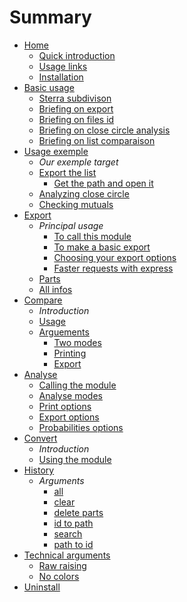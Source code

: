 # Summary
- [Home](https://github.com/novitae/sterraxcyl/wiki)
    - [Quick introduction](https://github.com/novitae/sterraxcyl/wiki#-welcome-to-sterras-wiki)
    - [Usage links](https://github.com/novitae/sterraxcyl/wiki#-usage)
    - [Installation](https://github.com/novitae/sterraxcyl/wiki#-installation)
- [Basic usage](https://github.com/novitae/sterraxcyl/wiki/Basic-usage)
    - [Sterra subdivison](https://github.com/novitae/sterraxcyl/wiki/Basic-usage#-sterra-is-divised-by-the-following-submodules)
    - [Briefing on export](https://github.com/novitae/sterraxcyl/wiki/Basic-usage#-export-allows-you-to-export-list-of-followers--following--mutuals-of-an-account)
    - [Briefing on files id](https://github.com/novitae/sterraxcyl/wiki/Basic-usage#-to-get-the-path-of-the-file-from-the-id)
    - [Briefing on close circle analysis](https://github.com/novitae/sterraxcyl/wiki/Basic-usage#-to-check-whos-close-to-your-target)
    - [Briefing on list comparaison](https://github.com/novitae/sterraxcyl/wiki/Basic-usage#-compare-lists)
- [Usage exemple](https://github.com/novitae/sterraxcyl/wiki/Usage-exemple)
    - _Our exemple target_
    - [Export the list](https://github.com/novitae/sterraxcyl/wiki/Usage-exemple#1%EF%B8%8F⃣-first-thing-to-do-export-the-list)
        - [Get the path and open it](https://github.com/novitae/sterraxcyl/wiki/Usage-exemple#i-have-my-file-id-here-1644146592657094)
    - [Analyzing close circle](https://github.com/novitae/sterraxcyl/wiki/Usage-exemple#2%EF%B8%8F⃣-i-can-search-for-close-circle-account-in-the-exported-list)
    - [Checking mutuals](https://github.com/novitae/sterraxcyl/wiki/Usage-exemple#3%EF%B8%8F⃣-now-i-want-to-see-who-are-followed-by-kylie-jenner-and-travis-scott)
- [Export](https://github.com/novitae/sterraxcyl/wiki/Export)
    - _Principal usage_
        - [To call this module](https://github.com/novitae/sterraxcyl/wiki/Export#-to-call-this-module)
        - [To make a basic export](https://github.com/novitae/sterraxcyl/wiki/Export#-to-make-a-basic-export)
        - [Choosing your export options](https://github.com/novitae/sterraxcyl/wiki/Export#%EF%B8%8F-choosing-you-export-options)
        - [Faster requests with express](https://github.com/novitae/sterraxcyl/wiki/Export#%EF%B8%8F-faster-requests-with-express)
    - [Parts](https://github.com/novitae/sterraxcyl/wiki/Export#-parts)
    - [All infos](https://github.com/novitae/sterraxcyl/wiki/Export#-all-infos)
- [Compare](https://github.com/novitae/sterraxcyl/wiki/Compare)
    - _Introduction_
    - [Usage](https://github.com/novitae/sterraxcyl/wiki/Compare#-usage)
    - [Arguements](https://github.com/novitae/sterraxcyl/wiki/Compare#-compare-arguments)
        - [Two modes](https://github.com/novitae/sterraxcyl/wiki/Compare#the-module-has-two-compare-mode)
        - [Printing](https://github.com/novitae/sterraxcyl/wiki/Compare#-results-printing)
        - [Export](https://github.com/novitae/sterraxcyl/wiki/Compare#-export)
- [Analyse](https://github.com/novitae/sterraxcyl/wiki/Analyse)
    - [Calling the module](https://github.com/novitae/sterraxcyl/wiki/Analyse#-to-call-this-module-use)
    - [Analyse modes](https://github.com/novitae/sterraxcyl/wiki/Analyse#-analyse-modes)
    - [Print options](https://github.com/novitae/sterraxcyl/wiki/Analyse#-print-options)
    - [Export options](https://github.com/novitae/sterraxcyl/wiki/Analyse#-export-options)
    - [Probabilities options](https://github.com/novitae/sterraxcyl/wiki/Analyse#-probabilites-option)
- [Convert](https://github.com/novitae/sterraxcyl/wiki/Convert)
    - _Introduction_
    - [Using the module](https://github.com/novitae/sterraxcyl/wiki/Convert#-using-the-module)
- [History](https://github.com/novitae/sterraxcyl/wiki/History)
    - _Arguments_
        - [all](https://github.com/novitae/sterraxcyl/wiki/History#get-all-the-export-history)
        - [clear](https://github.com/novitae/sterraxcyl/wiki/History#clear-the-export-history)
        - [delete parts](https://github.com/novitae/sterraxcyl/wiki/History#delete-parts-stored)
        - [id to path](https://github.com/novitae/sterraxcyl/wiki/History#show-the-path-associated-to-an-id)
        - [search](https://github.com/novitae/sterraxcyl/wiki/History#search-for-a-name-in-the-export-history)
        - [path to id](https://github.com/novitae/sterraxcyl/wiki/History#show-the-id-associated-to-a-path)
- [Technical arguments](https://github.com/novitae/sterraxcyl/wiki/Technical-arguments)
    - [Raw raising](https://github.com/novitae/sterraxcyl/wiki/Technical-arguments#raw-raising)
    - [No colors](https://github.com/novitae/sterraxcyl/wiki/Technical-arguments#no-colors)
- [Uninstall](https://github.com/novitae/sterraxcyl/wiki/Uninstall)